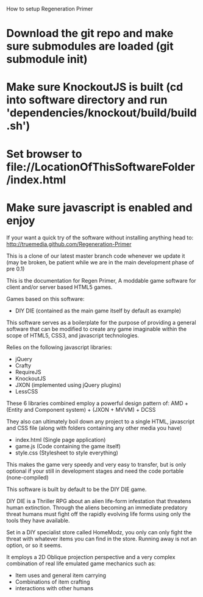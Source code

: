 How to setup Regeneration Primer

# Download the git repo and make sure submodules are loaded (git submodule init)

# Make sure KnockoutJS is built (cd into software directory and run 'dependencies/knockout/build/build.sh')

# Set browser to file://LocationOfThisSoftwareFolder/index.html

# Make sure javascript is enabled and enjoy

If your want a quick try of the software without installing anything head to: http://truemedia.github.com/Regeneration-Primer

This is a clone of our latest master branch code whenever we update it 
(may be broken, be patient while we are in the main development phase of pre 0.1)

This is the documentation for Regen Primer, A moddable game software for client and/or server based HTML5 games.

Games based on this software:
- DIY DIE (contained as the main game itself by default as example)

This software serves as a boilerplate  for the purpose of providing a general software that can be modified to create any game imaginable within the scope of HTML5, CSS3, and javascript technologies.

Relies on the following javascript libraries:
- jQuery
- Crafty
- RequireJS
- KnockoutJS
- JXON (implemented using jQuery plugins)
- LessCSS

These 6 libraries combined employ a powerful design pattern  of:
AMD + (Entity and Component system) + (JXON + MVVM) + DCSS

They also can ultimately boil down any project to a single HTML, javascript and CSS file (along with folders containing any other media you have)

- index.html (Single page application)
- game.js (Code containing the game itself)
- style.css (Stylesheet to style everything)

This makes the game very speedy and very easy to transfer, but is only optional if your still in development stages and need the code portable (none-compiled)

This software is built by default to be the DIY DIE game.

DIY DIE is a Thriller RPG about an alien life-form infestation that threatens human extinction. Through the aliens becoming an immediate predatory threat humans must fight off the rapidly evolving life forms using only the tools they have available.

Set in a DIY specialist store called HomeModz, you only can only fight the threat with whatever items you can find in the store. Running away is not an option, or so it seems. 

It employs a 2D Oblique projection perspective and a very complex combination of real life emulated game mechanics such as:
- Item uses and general item carrying
- Combinations of item crafting
- interactions with other humans